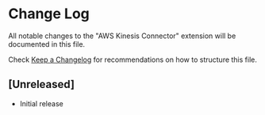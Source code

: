# Change Log

All notable changes to the "AWS Kinesis Connector" extension will be documented in this file.

Check [Keep a Changelog](http://keepachangelog.com/) for recommendations on how to structure this file.

## [Unreleased]

- Initial release